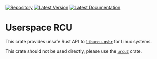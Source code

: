[![Repository](https://img.shields.io/badge/Repository-Gitlab-blue?style=for-the-badge&logo=gitlab
)](https://gitlab.com/gpollo/urcu)
[![Latest Version](https://img.shields.io/crates/v/urcu2-qsbr-sys?style=for-the-badge&logo=rust)](https://crates.io/crates/urcu2-qsbr-sys)
[![Latest Documentation](https://img.shields.io/docsrs/urcu2-qsbr-sys?style=for-the-badge&logo=rust)](https://docs.rs/urcu2-qsbr-sys/latest/urcu_qsbr_sys/)

# Userspace RCU

This crate provides unsafe Rust API to [`liburcu-qsbr`][liburcu] for Linux systems.

This crate should not be used directly, please use the [`urcu2`] crate.

[liburcu]: https://liburcu.org/
[`urcu2`]: https://crates.io/crates/urcu2